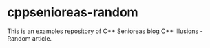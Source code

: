 # cppsenioreas-random
This is an examples repository of C++ Senioreas blog C++ Illusions - Random article.
